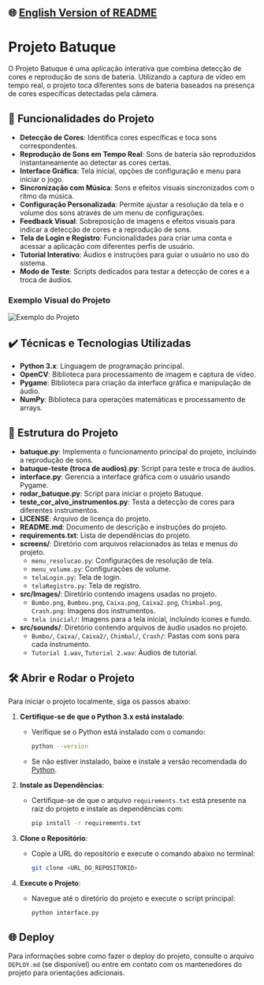 ## 🌐 [English Version of README](README_EN.md)

# Projeto Batuque

O Projeto Batuque é uma aplicação interativa que combina detecção de cores e reprodução de sons de bateria. Utilizando a captura de vídeo em tempo real, o projeto toca diferentes sons de bateria baseados na presença de cores específicas detectadas pela câmera.

## 🔨 Funcionalidades do Projeto

- **Detecção de Cores**: Identifica cores específicas e toca sons correspondentes.
- **Reprodução de Sons em Tempo Real**: Sons de bateria são reproduzidos instantaneamente ao detectar as cores certas.
- **Interface Gráfica**: Tela inicial, opções de configuração e menu para iniciar o jogo.
- **Sincronização com Música**: Sons e efeitos visuais sincronizados com o ritmo da música.
- **Configuração Personalizada**: Permite ajustar a resolução da tela e o volume dos sons através de um menu de configurações.
- **Feedback Visual**: Sobreposição de imagens e efeitos visuais para indicar a detecção de cores e a reprodução de sons.
- **Tela de Login e Registro**: Funcionalidades para criar uma conta e acessar a aplicação com diferentes perfis de usuário.
- **Tutorial Interativo**: Áudios e instruções para guiar o usuário no uso do sistema.
- **Modo de Teste**: Scripts dedicados para testar a detecção de cores e a troca de áudios.

### Exemplo Visual do Projeto

![Exemplo do Projeto](src/Images/tela_inicial/exemplo.png)  <!-- Substitua pelo caminho da imagem do exemplo se disponível -->

## ✔️ Técnicas e Tecnologias Utilizadas

- **Python 3.x**: Linguagem de programação principal.
- **OpenCV**: Biblioteca para processamento de imagem e captura de vídeo.
- **Pygame**: Biblioteca para criação da interface gráfica e manipulação de áudio.
- **NumPy**: Biblioteca para operações matemáticas e processamento de arrays.

## 📁 Estrutura do Projeto

- **batuque.py**: Implementa o funcionamento principal do projeto, incluindo a reprodução de sons.
- **batuque-teste (troca de audios).py**: Script para teste e troca de áudios.
- **interface.py**: Gerencia a interface gráfica com o usuário usando Pygame.
- **rodar_batuque.py**: Script para iniciar o projeto Batuque.
- **teste_cor_alvo_instrumentos.py**: Testa a detecção de cores para diferentes instrumentos.
- **LICENSE**: Arquivo de licença do projeto.
- **README.md**: Documento de descrição e instruções do projeto.
- **requirements.txt**: Lista de dependências do projeto.
- **screens/**: Diretório com arquivos relacionados às telas e menus do projeto.
    - `menu_resolucao.py`: Configurações de resolução de tela.
    - `menu_volume.py`: Configurações de volume.
    - `telaLogin.py`: Tela de login.
    - `telaRegistro.py`: Tela de registro.
- **src/Images/**: Diretório contendo imagens usadas no projeto.
    - `Bumbo.png`, `Bumbou.png`, `Caixa.png`, `Caixa2.png`, `Chimbal.png`, `Crash.png`: Imagens dos instrumentos.
    - `tela inicial/`: Imagens para a tela inicial, incluindo ícones e fundo.
- **src/sounds/**: Diretório contendo arquivos de áudio usados no projeto.
    - `Bumbo/`, `Caixa/`, `Caixa2/`, `Chimbal/`, `Crash/`: Pastas com sons para cada instrumento.
    - `Tutorial 1.wav`, `Tutorial 2.wav`: Áudios de tutorial.

## 🛠️ Abrir e Rodar o Projeto

Para iniciar o projeto localmente, siga os passos abaixo:

1. **Certifique-se de que o Python 3.x está instalado**:
    - Verifique se o Python está instalado com o comando:

      ```bash
      python --version
      ```

    - Se não estiver instalado, baixe e instale a versão recomendada do [Python](https://www.python.org/).

2. **Instale as Dependências**:
    - Certifique-se de que o arquivo `requirements.txt` está presente na raiz do projeto e instale as dependências com:

      ```bash
      pip install -r requirements.txt
      ```

3. **Clone o Repositório**:
    - Copie a URL do repositório e execute o comando abaixo no terminal:

      ```bash
      git clone <URL_DO_REPOSITORIO>
      ```

4. **Execute o Projeto**:
    - Navegue até o diretório do projeto e execute o script principal:

      ```bash
      python interface.py
      ```

## 🌐 Deploy

Para informações sobre como fazer o deploy do projeto, consulte o arquivo `DEPLOY.md` (se disponível) ou entre em contato com os mantenedores do projeto para orientações adicionais.

